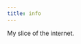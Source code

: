 ```yaml
---
title: info
---
```


<!-- Web developer, thinker, dreamer, and generalist. Trying to make the world a better place.
 -->
My slice of the internet.